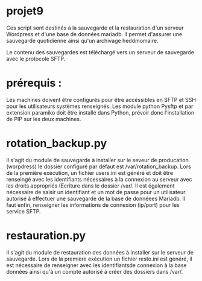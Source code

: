 # projet9

Ces script sont destinés à la sauvegarde et la restauration d'un serveur Wordpress et d'une base de données mariadb. Il permet d'assurer une sauvegarde quotidienne ainsi qu'un archivage heddmomaire.

Le contenu des sauvegardes est téléchargé vers un serveur de sauvegarde avec le protocole SFTP.

# prérequis :

Les machines doivent être configurés pour être accéssibles en SFTP et SSH pour les utilisateurs systèmes renseignés.
Les module python Pysftp et par extension paramiko doit être installé dans Python, prévoir donc l'installation de PIP sur les deux machines.


# rotation_backup.py

Il s'agit du module de sauvegarde à installer sur le seveur de producation (worpdress) le dossier configuré par défaut est /var/rotation_backup.
Lors de la première exécution, un fichier users.ini est généré et doit être renseingé avec les identifiants nécessaires à la connexion au serveur avec les droits appropriés (Ecriture dans le dossier /var/.
Il est également nécessaire de saisir un identifiant et un mot de passe pour un utilisateur autorisé à effectuer une sauvegarde de la base de donnéees Mariadb.
Il faut enfin, renseigner les informations de connexion (ip/port) pour les service SFTP.

# restauration.py

Il s'agit du module de restauration des données à installer sur le serveur de sauvegarde. Lors de la première exécution un fichier resto.ini est généré, il est nécessaire de renseigner avec les identifiantsde connexion à la base données ainsi qu'à un compte autorisé à créer des dossiers dans /var/.
